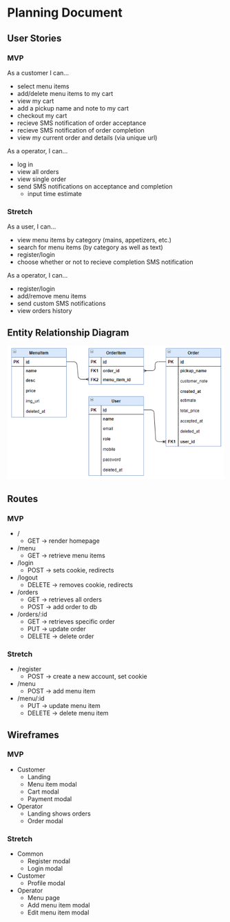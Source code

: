 # Planning Document

## User Stories

### MVP

As a customer I can...

- select menu items
- add/delete menu items to my cart
- view my cart
- add a pickup name and note to my cart
- checkout my cart
- recieve SMS notification of order acceptance
- recieve SMS notification of order completion
- view my current order and details (via unique url)

As a operator, I can...

- log in
- view all orders
- view single order
- send SMS notifications on acceptance and completion
  - input time estimate

### Stretch

As a user, I can...

- view menu items by category (mains, appetizers, etc.)
- search for menu items (by category as well as text)
- register/login
- choose whether or not to recieve completion SMS notification

As a operator, I can...

- register/login
- add/remove menu items
- send custom SMS notifications
- view orders history

## Entity Relationship Diagram

![ERD](https://raw.githubusercontent.com/bryce-mcmath/foodzebra/master/docs/ERD.png)

## Routes

### MVP

- /
  - GET -> render homepage
- /menu
  - GET -> retrieve menu items
- /login
  - POST -> sets cookie, redirects
- /logout
  - DELETE -> removes cookie, redirects
- /orders
  - GET -> retrieves all orders
  - POST -> add order to db
- /orders/:id
  - GET -> retrieves specific order
  - PUT -> update order
  - DELETE -> delete order

### Stretch

- /register
  - POST -> create a new account, set cookie
- /menu
  - POST -> add menu item
- /menu/:id
  - PUT -> update menu item
  - DELETE -> delete menu item

## Wireframes

### MVP

- Customer
  - Landing
  - Menu item modal
  - Cart modal
  - Payment modal
- Operator
  - Landing shows orders
  - Order modal

### Stretch

- Common
  - Register modal
  - Login modal
- Customer
  - Profile modal
- Operator
  - Menu page
  - Add menu item modal
  - Edit menu item modal
